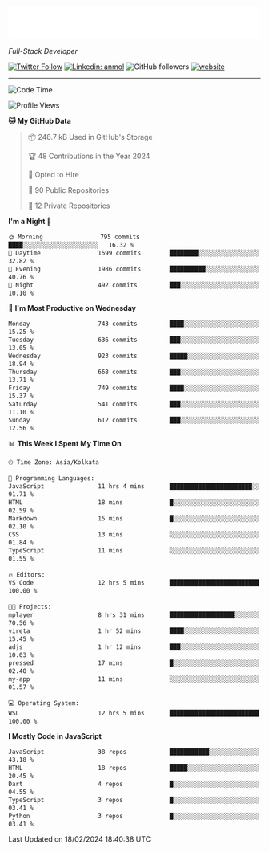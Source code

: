 <!-- START:readme-typing -->
<img src="readme-typing.svg" />
<!-- END:readme-typing -->

<p><em>Full-Stack Developer</em></p>

[![Twitter Follow](https://img.shields.io/twitter/follow/tonalmathew?style=flat)](https://twitter.com/intent/follow?screen_name=tonalmathew)
[![Linkedin: anmol](https://img.shields.io/badge/tonal-mathew?style=flat-square&logo=Linkedin&logoColor=white&link=https://www.linkedin.com/in/tonal-mathew/)](https://www.linkedin.com/in/tonal-mathew/)
![GitHub followers](https://img.shields.io/github/followers/tonalmathew?label=Follow&style=social)
[![website](https://img.shields.io/badge/Website-46a2f1.svg?&style=flat-square&logo=Google-Chrome&logoColor=white&link=http://tonalmathew.github.io/)](http://tonalmathew.github.io/)

---
<!--START_SECTION:waka-->
![Code Time](http://img.shields.io/badge/Code%20Time-1%2C247%20hrs%2037%20mins-blue)

![Profile Views](http://img.shields.io/badge/Profile%20Views-1-blue)

**🐱 My GitHub Data** 

> 📦 248.7 kB Used in GitHub's Storage 
 > 
> 🏆 48 Contributions in the Year 2024
 > 
> 💼 Opted to Hire
 > 
> 📜 90 Public Repositories 
 > 
> 🔑 12 Private Repositories 
 > 
**I'm a Night 🦉** 

```text
🌞 Morning                795 commits         ████░░░░░░░░░░░░░░░░░░░░░   16.32 % 
🌆 Daytime                1599 commits        ████████░░░░░░░░░░░░░░░░░   32.82 % 
🌃 Evening                1986 commits        ██████████░░░░░░░░░░░░░░░   40.76 % 
🌙 Night                  492 commits         ███░░░░░░░░░░░░░░░░░░░░░░   10.10 % 
```
📅 **I'm Most Productive on Wednesday** 

```text
Monday                   743 commits         ████░░░░░░░░░░░░░░░░░░░░░   15.25 % 
Tuesday                  636 commits         ███░░░░░░░░░░░░░░░░░░░░░░   13.05 % 
Wednesday                923 commits         █████░░░░░░░░░░░░░░░░░░░░   18.94 % 
Thursday                 668 commits         ███░░░░░░░░░░░░░░░░░░░░░░   13.71 % 
Friday                   749 commits         ████░░░░░░░░░░░░░░░░░░░░░   15.37 % 
Saturday                 541 commits         ███░░░░░░░░░░░░░░░░░░░░░░   11.10 % 
Sunday                   612 commits         ███░░░░░░░░░░░░░░░░░░░░░░   12.56 % 
```


📊 **This Week I Spent My Time On** 

```text
🕑︎ Time Zone: Asia/Kolkata

💬 Programming Languages: 
JavaScript               11 hrs 4 mins       ███████████████████████░░   91.71 % 
HTML                     18 mins             █░░░░░░░░░░░░░░░░░░░░░░░░   02.59 % 
Markdown                 15 mins             █░░░░░░░░░░░░░░░░░░░░░░░░   02.10 % 
CSS                      13 mins             ░░░░░░░░░░░░░░░░░░░░░░░░░   01.84 % 
TypeScript               11 mins             ░░░░░░░░░░░░░░░░░░░░░░░░░   01.55 % 

🔥 Editors: 
VS Code                  12 hrs 5 mins       █████████████████████████   100.00 % 

🐱‍💻 Projects: 
mplayer                  8 hrs 31 mins       ██████████████████░░░░░░░   70.56 % 
vireta                   1 hr 52 mins        ████░░░░░░░░░░░░░░░░░░░░░   15.45 % 
adjs                     1 hr 12 mins        ███░░░░░░░░░░░░░░░░░░░░░░   10.03 % 
pressed                  17 mins             █░░░░░░░░░░░░░░░░░░░░░░░░   02.40 % 
my-app                   11 mins             ░░░░░░░░░░░░░░░░░░░░░░░░░   01.57 % 

💻 Operating System: 
WSL                      12 hrs 5 mins       █████████████████████████   100.00 % 
```

**I Mostly Code in JavaScript** 

```text
JavaScript               38 repos            ███████████░░░░░░░░░░░░░░   43.18 % 
HTML                     18 repos            █████░░░░░░░░░░░░░░░░░░░░   20.45 % 
Dart                     4 repos             █░░░░░░░░░░░░░░░░░░░░░░░░   04.55 % 
TypeScript               3 repos             █░░░░░░░░░░░░░░░░░░░░░░░░   03.41 % 
Python                   3 repos             █░░░░░░░░░░░░░░░░░░░░░░░░   03.41 % 
```




 Last Updated on 18/02/2024 18:40:38 UTC
<!--END_SECTION:waka-->
